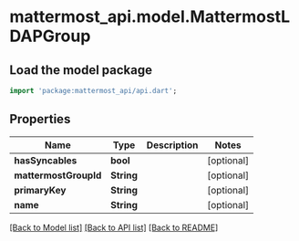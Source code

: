# mattermost_api.model.MattermostLDAPGroup

## Load the model package
```dart
import 'package:mattermost_api/api.dart';
```

## Properties
Name | Type | Description | Notes
------------ | ------------- | ------------- | -------------
**hasSyncables** | **bool** |  | [optional] 
**mattermostGroupId** | **String** |  | [optional] 
**primaryKey** | **String** |  | [optional] 
**name** | **String** |  | [optional] 

[[Back to Model list]](../GENERATED_README.md#documentation-for-models) [[Back to API list]](../GENERATED_README.md#documentation-for-api-endpoints) [[Back to README]](../GENERATED_README.md)


